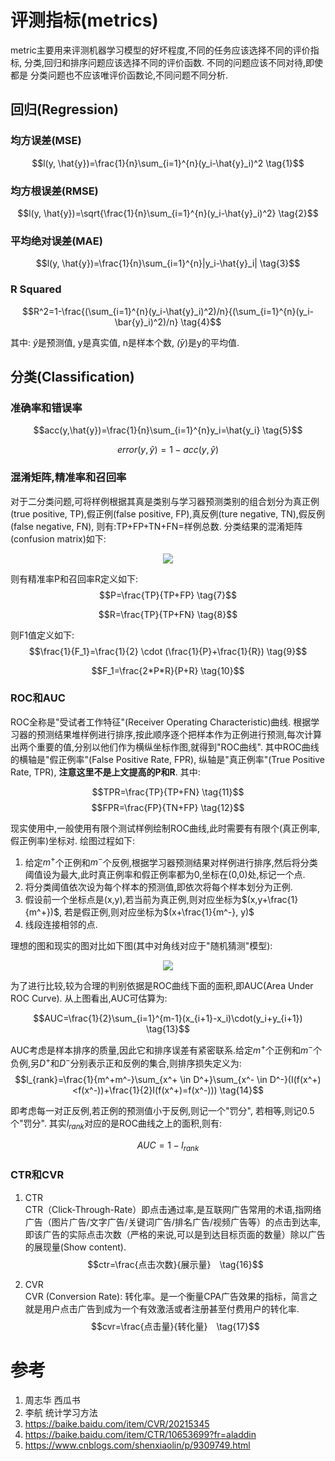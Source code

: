 # 评测指标(metrics)
metric主要用来评测机器学习模型的好坏程度,不同的任务应该选择不同的评价指标,
分类,回归和排序问题应该选择不同的评价函数. 不同的问题应该不同对待,即使都是
分类问题也不应该唯评价函数论,不同问题不同分析.

## 回归(Regression)
### 均方误差(MSE)
$$l(y, \hat{y})=\frac{1}{n}\sum_{i=1}^{n}(y_i-\hat{y}_i)^2 \tag{1}$$

### 均方根误差(RMSE)
$$l(y, \hat{y})=\sqrt{\frac{1}{n}\sum_{i=1}^{n}(y_i-\hat{y}_i)^2} \tag{2}$$

### 平均绝对误差(MAE)
$$l(y, \hat{y})=\frac{1}{n}\sum_{i=1}^{n}|y_i-\hat{y}_i| \tag{3}$$

### R Squared
$$R^2=1-\frac{(\sum_{i=1}^{n}(y_i-\hat{y}_i)^2)/n}{(\sum_{i=1}^{n}(y_i-\bar{y}_i)^2)/n} \tag{4}$$

其中: $\hat{y}$是预测值, y是真实值, n是样本个数, $\bar(y)$是y的平均值.

## 分类(Classification)
### 准确率和错误率
   $$acc(y,\hat{y})=\frac{1}{n}\sum_{i=1}^{n}y_i=\hat{y_i} \tag{5}$$

$$error(y, \hat{y})=1-acc(y,\hat{y}) \tag{6}$$

### 混淆矩阵,精准率和召回率      
对于二分类问题,可将样例根据其真是类别与学习器预测类别的组合划分为真正例(true positive, TP),假正例(false positive, FP),真反例(ture negative, TN),假反例(false negative, FN), 则有:TP+FP+TN+FN=样例总数. 分类结果的混淆矩阵(confusion matrix)如下:

<center><img src="../assert/conf_matrix.png"/></center>

则有精准率P和召回率R定义如下:
$$P=\frac{TP}{TP+FP} \tag{7}$$

$$R=\frac{TP}{TP+FN} \tag{8}$$

则F1值定义如下:
$$\frac{1}{F_1}=\frac{1}{2} \cdot (\frac{1}{P}+\frac{1}{R}) \tag{9}$$

$$F_1=\frac{2*P*R}{P+R} \tag{10}$$

### ROC和AUC         
ROC全称是"受试者工作特征"(Receiver Operating Characteristic)曲线. 根据学习器的预测结果堆样例进行排序,按此顺序逐个把样本作为正例进行预测,每次计算出两个重要的值,分别以他们作为横纵坐标作图,就得到"ROC曲线". 其中ROC曲线的横轴是"假正例率"(False Positive Rate, FPR), 纵轴是"真正例率"(True Positive Rate, TPR), **注意这里不是上文提高的P和R**. 其中:

$$TPR=\frac{TP}{TP+FN} \tag{11}$$
$$FPR=\frac{FP}{TN+FP} \tag{12}$$

现实使用中,一般使用有限个测试样例绘制ROC曲线,此时需要有有限个(真正例率,假正例率)坐标对. 绘图过程如下:
1. 给定$m^+$个正例和$m^-$个反例,根据学习器预测结果对样例进行排序,然后将分类阈值设为最大,此时真正例率和假正例率都为0,坐标在(0,0)处,标记一个点.
2. 将分类阈值依次设为每个样本的预测值,即依次将每个样本划分为正例.
3. 假设前一个坐标点是(x,y),若当前为真正例,则对应坐标为$(x,y+\frac{1}{m^+})$, 若是假正例,则对应坐标为$(x+\frac{1}{m^-}, y)$
4. 线段连接相邻的点.

理想的图和现实的图对比如下图(其中对角线对应于"随机猜测"模型):
<center><img src="../assert/auc.png"></center>

为了进行比较,较为合理的判别依据是ROC曲线下面的面积,即AUC(Area Under ROC Curve). 从上图看出,AUC可估算为:

$$AUC=\frac{1}{2}\sum_{i=1}^{m-1}(x_{i+1}-x_i)\cdot(y_i+y_{i+1}) \tag{13}$$

AUC考虑是样本排序的质量,因此它和排序误差有紧密联系.给定$m^+$个正例和$m^-$个负例,另$D^+$和$D^-$分别表示正和反例的集合,则排序损失定义为:
$$l_{rank}=\frac{1}{m^+m^-}\sum_{x^+ \in D^+}\sum_{x^- \in D^-}(I(f(x^+)<f(x^-))+\frac{1}{2}I(f(x^+)=f(x^-))) \tag{14}$$

即考虑每一对正反例,若正例的预测值小于反例,则记一个"罚分", 若相等,则记0.5个"罚分". 其实$l_{rank}$对应的是ROC曲线之上的面积,则有:

$$AUC=1-l_{rank} \tag{15}$$

### CTR和CVR
1. CTR     
    CTR（Click-Through-Rate）即点击通过率,是互联网广告常用的术语,指网络广告（图片广告/文字广告/关键词广告/排名广告/视频广告等）的点击到达率,即该广告的实际点击次数（严格的来说,可以是到达目标页面的数量）除以广告的展现量(Show content).
    $$ctr=\frac{点击次数}{展示量}　\tag{16}$$

2.  CVR     
     CVR (Conversion Rate): 转化率。是一个衡量CPA广告效果的指标，简言之就是用户点击广告到成为一个有效激活或者注册甚至付费用户的转化率.
    $$cvr=\frac{点击量}{转化量}　\tag{17}$$

# 参考
1. 周志华 西瓜书
2. 李航 统计学习方法
3. https://baike.baidu.com/item/CVR/20215345
4. https://baike.baidu.com/item/CTR/10653699?fr=aladdin
5. https://www.cnblogs.com/shenxiaolin/p/9309749.html

